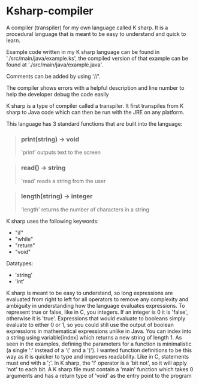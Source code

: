 # Ksharp-compiler
A compiler (transpiler) for my own language called K sharp. It is a procedural language that is meant to be easy to understand and quick to learn.

Example code written in my K sharp language can be found in './src/main/java/example.ks', the compiled version of that example can be found at './src/main/java/example.java'.

Comments can be added by using '//'.

The compiler shows errors with a helpful description and line number to help the developer debug the code easily

K sharp is a type of compiler called a transpiler. It first transpiles from K sharp to Java code which can then be run with the JRE on any platform.

This language has 3 standard functions that are built into the language:
> ### print(string) -> void
> 'print' outputs text to the screen

> ### read() -> string
> 'read' reads a string from the user

> ### length(string) -> integer
> 'length' returns the number of characters in a string

K sharp uses the following keywords: 
- "if"
- "while"
- "return"
- "void"

Datatypes:
- 'string'
- 'int'

K sharp is meant to be easy to understand, so long expressions are evaluated from right to left for all operators to remove any complexity and ambiguity in understanding how the language evaluates expressions.
To represent true or false, like in C, you integers. If an integer is 0 it is 'false', otherwise it is 'true'.
Expressions that would evaluate to booleans simply evaluate to either 0 or 1, so you could still use the output of boolean expressions in mathematical expressions unlike in Java.
You can index into a string using variable[index] which returns a new string of length 1.
As seen in the examples, defining the parameters for a function is minimalistic (a single ':' instead of a '(' and a ')'). I wanted function definitions to be this way as it is quicker to type and improves readability.
Like in C, statements must end with a ';'.
In K sharp, the '!' operator is a 'bit not', so it will apply 'not' to each bit.
A K sharp file must contain a 'main' function which takes 0 arguments and has a return type of 'void' as the entry point to the program
